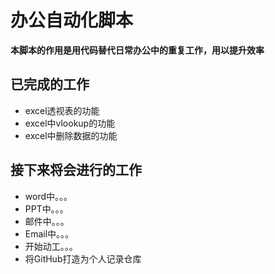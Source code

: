 # 办公自动化脚本
**本脚本的作用是用代码替代日常办公中的重复工作，用以提升效率**
## 已完成的工作
- excel透视表的功能
- excel中vlookup的功能
- excel中删除数据的功能

## 接下来将会进行的工作
- word中。。。
- PPT中。。。
- 邮件中。。。
- Email中。。。
- 开始动工。。。
- 将GitHub打造为个人记录仓库
